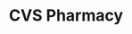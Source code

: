 ---
title: "CVS Pharmacy"
url: /metairie/cvs-pharmacy-veterans-memorial-boulevard/
shop: chemist
---
